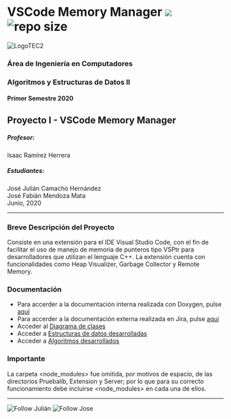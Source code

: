 # VSCode Memory Manager ![](https://img.shields.io/badge/VSCode-Memory%20Manager-blue) ![repo size](https://img.shields.io/github/repo-size/JulianCamacho/VSCode-Memory-Manager) 

![LogoTEC2](https://user-images.githubusercontent.com/48873181/65214107-f21c3e00-da65-11e9-836d-633f34a777c4.png)

### Área de Ingeniería en Computadores  
### Algoritmos y Estructuras de Datos II  
#### Primer Semestre 2020  


## Proyecto I - VSCode Memory Manager    

##### Profesor: 
Isaac Ramírez Herrera    
##### Estudiantes:  
José Julián Camacho Hernández     
José Fabián Mendoza Mata 
\
Junio, 2020


-----
### Breve Descripción del Proyecto
Consiste en una extensión para el IDE Visual Studio Code, con el fin de facilitar el uso de manejo de memoria de punteros tipo VSPtr para desarrolladores que utilizan el lenguaje C++. La extensión cuenta con funcionalidades como Heap Visualizer, Garbage Collector y Remote Memory.  

### Documentación
+ Para accerder a la documentación interna realizada con Doxygen, pulse [aquí](https://juliancamacho.github.io/VSCode-Memory-Manager/)
+ Para accerder a la documentación externa realizada en Jira, pulse [aquí](https://juliancamacho.atlassian.net/secure/RapidBoard.jspa?rapidView=1&projectKey=VMM&view=planning&selectedIssue=VMM-31&issueLimit=100)
+ Acceder al [Diagrama de clases](https://github.com/JulianCamacho/VSCode-Memory-Manager/wiki/2.-Diagrama-de-Clases)
+ Acceder a [Estructuras de datos desarrolladas](https://github.com/JulianCamacho/VSCode-Memory-Manager/wiki/3.-Estructuras-de-datos-desarrolladas)
+ Acceder a [Algoritmos desarrollados](https://github.com/JulianCamacho/VSCode-Memory-Manager/wiki/4.-Algoritmos-desarrollados)

### Importante
La carpeta <node_modules> fue omitida, por motivos de espacio, de las directorios Pruebalib, Extension y Server; por lo que para su correcto funcionamiento debe incluirse <node_modules> en cada una de ellos.

---

![Follow Julián](https://img.shields.io/github/followers/JulianCamacho?label=Follow-Julián&style=social)
![Follow Jose](https://img.shields.io/github/followers/JoseMendozaMata?label=Follow-Jose&style=social)

